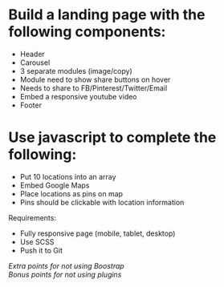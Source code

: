 # Build a landing page with the following components:  
- Header  
- Carousel  
- 3 separate modules (image/copy)  
- Module need to show share buttons on hover  
- Needs to share to FB/Pinterest/Twitter/Email  
- Embed a responsive youtube video  
- Footer  

# Use javascript to complete the following:  

- Put 10 locations into an array  
- Embed Google Maps  
- Place locations as pins on map  
- Pins should be clickable with location information  

Requirements:  
- Fully responsive page (mobile, tablet, desktop)  
- Use SCSS  
- Push it to Git  

*Extra points for not using Boostrap*  
*Bonus points for not using plugins*  
